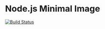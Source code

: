 Node.js Minimal Image
=====================

[![Build Status](https://travis-ci.org/microbox/node.svg?branch=master)](https://travis-ci.org/microbox/node)